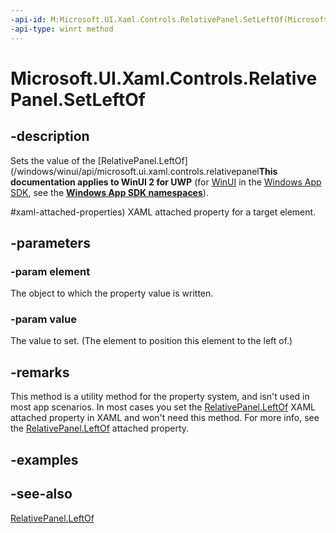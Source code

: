 ```yaml
---
-api-id: M:Microsoft.UI.Xaml.Controls.RelativePanel.SetLeftOf(Microsoft.UI.Xaml.UIElement,System.Object)
-api-type: winrt method
---
```


<!-- Method syntax
public void SetLeftOf(Windows.UI.Xaml.UIElement element, System.Object value)
-->

# Microsoft.UI.Xaml.Controls.RelativePanel.SetLeftOf

## -description
Sets the value of the [RelativePanel.LeftOf](/windows/winui/api/microsoft.ui.xaml.controls.relativepanel**This documentation applies to WinUI 2 for UWP** (for [WinUI](/windows/apps/winui/winui3/) in the [Windows App SDK](/windows/apps/windows-app-sdk/), see the **[Windows App SDK namespaces](/windows/windows-app-sdk/api/winrt/)**).

#xaml-attached-properties) XAML attached property for a target element.

## -parameters
### -param element
The object to which the property value is written.

### -param value
The value to set. (The element to position this element to the left of.)

## -remarks
This method is a utility method for the property system, and isn't used in most app scenarios. In most cases you set the [RelativePanel.LeftOf](/windows/winui/api/microsoft.ui.xaml.controls.relativepanel#xaml-attached-properties) XAML attached property in XAML and won't need this method. For more info, see the [RelativePanel.LeftOf](/windows/winui/api/microsoft.ui.xaml.controls.relativepanel#xaml-attached-properties) attached property.

## -examples

## -see-also
[RelativePanel.LeftOf](/windows/winui/api/microsoft.ui.xaml.controls.relativepanel#xaml-attached-properties)
